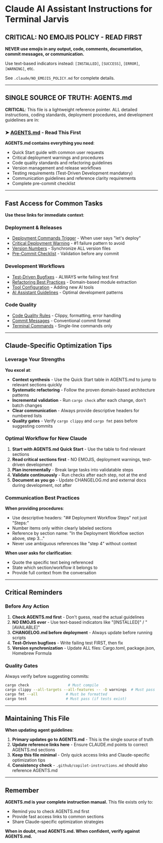 # Claude AI Assistant Instructions for Terminal Jarvis

## CRITICAL: NO EMOJIS POLICY - READ FIRST

**NEVER use emojis in any output, code, comments, documentation, commit messages, or communication.**

Use text-based indicators instead: `[INSTALLED]`, `[SUCCESS]`, `[ERROR]`, `[WARNING]`, etc.

See `.claude/NO_EMOJIS_POLICY.md` for complete details.

---

## SINGLE SOURCE OF TRUTH: AGENTS.md

**CRITICAL**: This file is a lightweight reference pointer. ALL detailed instructions, coding standards, deployment procedures, and development guidelines are in:

### ➤ [AGENTS.md](AGENTS.md) - Read This First

**AGENTS.md contains everything you need**:
- Quick Start guide with common user requests
- Critical deployment warnings and procedures
- Code quality standards and refactoring guidelines
- Version management and release workflows
- Testing requirements (Test-Driven Development mandatory)
- Communication guidelines and reference clarity requirements
- Complete pre-commit checklist

---

## Fast Access for Common Tasks

**Use these links for immediate context**:

### Deployment & Releases
- [Deployment Commands Trigger](AGENTS.md#deployment-commands-trigger---read-immediately) - When user says "let's deploy"
- [Critical Deployment Warning](AGENTS.md#critical-deployment-warning) - #1 failure pattern to avoid
- [Version Numbers](AGENTS.md#version-numbers-are-important) - Synchronize ALL version files
- [Pre-Commit Checklist](AGENTS.md#pre-commit-checklist) - Validation before any commit

### Development Workflows
- [Test-Driven Bugfixes](AGENTS.md#test-driven-bugfixes-mandatory) - ALWAYS write failing test first
- [Refactoring Best Practices](AGENTS.md#refactoring-best-practices-critical) - Domain-based module extraction
- [Tool Configuration](AGENTS.md#tool-configuration-consistency-critical-for-new-features) - Adding new AI tools
- [AI Assistant Guidelines](AGENTS.md#ai-assistant-development-guidelines) - Optimal development patterns

### Code Quality
- [Code Quality Rules](AGENTS.md#code-quality-rules) - Clippy, formatting, error handling
- [Commit Messages](AGENTS.md#how-to-write-commit-messages) - Conventional commit format
- [Terminal Commands](AGENTS.md#terminal-command-guidelines) - Single-line commands only

---

## Claude-Specific Optimization Tips

### Leverage Your Strengths

**You excel at**:
- **Context synthesis** - Use the Quick Start table in AGENTS.md to jump to relevant sections quickly
- **Systematic refactoring** - Follow the proven domain-based architecture patterns
- **Incremental validation** - Run `cargo check` after each change, don't batch changes
- **Clear communication** - Always provide descriptive headers for numbered lists
- **Quality gates** - Verify `cargo clippy` and `cargo fmt` pass before suggesting commits

### Optimal Workflow for New Claude

1. **Start with AGENTS.md Quick Start** - Use the table to find relevant sections
2. **Read critical sections first** - NO EMOJIS, deployment warnings, test-driven development
3. **Plan incrementally** - Break large tasks into validatable steps
4. **Validate continuously** - Run checks after each step, not at the end
5. **Document as you go** - Update CHANGELOG.md and external docs during development, not after

### Communication Best Practices

**When providing procedures**:
- Use descriptive headers: "## Deployment Workflow Steps" not just "Steps:"
- Number items only within clearly labeled sections
- Reference by section name: "In the Deployment Workflow section above, step 3..."
- Never use ambiguous references like "step 4" without context

**When user asks for clarification**:
- Quote the specific text being referenced
- State which section/workflow it belongs to
- Provide full context from the conversation

---

## Critical Reminders

### Before Any Action

1. **Check AGENTS.md first** - Don't guess, read the actual guidelines
2. **NO EMOJIS ever** - Use text-based indicators like "[INSTALLED]" / "[AVAILABLE]"
3. **CHANGELOG.md before deployment** - Always update before running scripts
4. **Test-Driven bugfixes** - Write failing test FIRST, then fix
5. **Version synchronization** - Update ALL files: Cargo.toml, package.json, Homebrew Formula

### Quality Gates

Always verify before suggesting commits:
```bash
cargo check                  # Must compile
cargo clippy --all-targets --all-features -- -D warnings  # Must pass
cargo fmt --all             # Must be formatted
cargo test                  # Must pass (if tests exist)
```

---

## Maintaining This File

**When updating agent guidelines**:

1. **Primary updates go to AGENTS.md** - This is the single source of truth
2. **Update reference links here** - Ensure CLAUDE.md points to correct AGENTS.md sections
3. **Keep this file minimal** - Only quick access links and Claude-specific optimization tips
4. **Consistency check** - `.github/copilot-instructions.md` should also reference AGENTS.md

---

## Remember

**AGENTS.md is your complete instruction manual.** This file exists only to:
- Remind you to check AGENTS.md first
- Provide fast access links to common sections
- Share Claude-specific optimization strategies

**When in doubt, read AGENTS.md. When confident, verify against AGENTS.md.**
